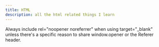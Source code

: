 ```yaml
---
title: HTML
description: all the html related things I learn
---
```


Always include rel="noopener noreferrer" when using target="_blank" unless there's a specific reason to share window.opener or the Referer header.

